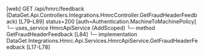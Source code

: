[web] GET /api/hmrc/feedback  (DataGet.Api.Controllers.Integrations.HmrcController.GetFraudHeaderFeedback)  [L79–L89] status=200 [auth=Authentication.MachineToMachinePolicy]
  └─ uses_service HmrcApiService (AddScoped)
    └─ method GetFraudHeaderFeedback [L84]
      └─ implementation DataGet.Integrations.Hmrc.Api.Services.HmrcApiService.GetFraudHeaderFeedback [L17-L78]

